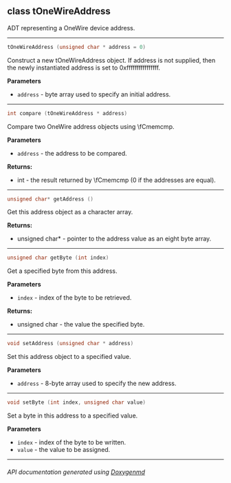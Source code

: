 ## class tOneWireAddress

ADT representing a OneWire device address.  

---

```c++
tOneWireAddress (unsigned char * address = 0)
```
Construct a new tOneWireAddress object. If address is not supplied, then the newly instantiated address is set to 0xffffffffffffffff.

**Parameters**
- `address` - byte array used to specify an initial address. 

---

```c++
int compare (tOneWireAddress * address)
```
Compare two OneWire address objects using \fCmemcmp. 

**Parameters**
- `address` - the address to be compared. 

**Returns:**
- int - the result returned by \fCmemcmp (0 if the addresses are equal). 

---

```c++
unsigned char* getAddress ()
```
Get this address object as a character array. 

**Returns:**
- unsigned char* - pointer to the address value as an eight byte array. 

---

```c++
unsigned char getByte (int index)
```
Get a specified byte from this address. 

**Parameters**
- `index` - index of the byte to be retrieved. 

**Returns:**
- unsigned char - the value the specified byte. 

---

```c++
void setAddress (unsigned char * address)
```
Set this address object to a specified value. 

**Parameters**
- `address` - 8-byte array used to specify the new address. 

---

```c++
void setByte (int index, unsigned char value)
```
Set a byte in this address to a specified value. 

**Parameters**
- `index` - index of the byte to be written. 
- `value` - the value to be assigned. 

---

###### API documentation generated using [Doxygenmd](https://github.com/d99kris/doxygenmd)

